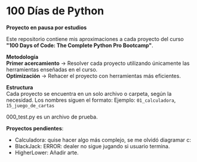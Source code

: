 # 100 Días de Python 
**Proyecto en pausa por estudios**

Este repositorio contiene mis aproximaciones a cada proyecto del curso **"100 Days of Code: The Complete Python Pro Bootcamp"**.  

**Metodología**  
**Primer acercamiento** → Resolver cada proyecto utilizando únicamente las herramientas enseñadas en el curso.  
**Optimización** → Rehacer el proyecto con herramientas más eficientes.  

**Estructura**  
Cada proyecto se encuentra en un solo archivo o carpeta, según la necesidad. Los nombres siguen el formato: 
Ejemplo: `01_calculadora`, `15_juego_de_cartas`

000_test.py es un archivo de prueba.

**Proyectos pendientes**:
- Calculadora: quise hacer algo más complejo, se me olvidó diagramar c:
- BlackJack: ERROR: dealer no sigue jugando si usuario termina.
- HigherLower: Añadir arte.
